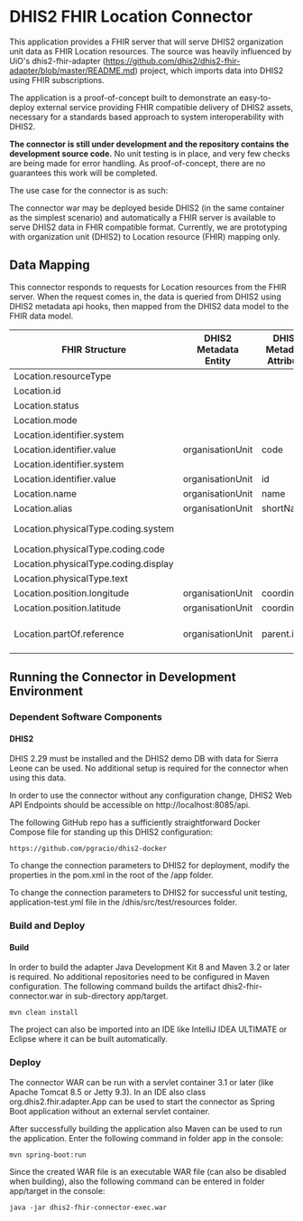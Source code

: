 # DHIS2 FHIR Location Connector
 
This application provides a FHIR server that will serve DHIS2 organization unit data as FHIR Location resources. The source was heavily influenced by UiO's dhis2-fhir-adapter (https://github.com/dhis2/dhis2-fhir-adapter/blob/master/README.md) project, which imports data into DHIS2 using FHIR subscriptions. 
 
The application is a proof-of-concept built to demonstrate an easy-to-deploy external service providing FHIR compatible delivery of DHIS2 assets, necessary for a standards based approach to system interoperability with DHIS2. 

__The connector is still under development and the repository contains the development source code.__  No unit testing is in place, and very few checks are being made for error handling. As proof-of-concept, there are no guarantees this work will be completed. 

The use case for the connector is as such: 

The connector war may be deployed beside DHIS2 (in the same container as the simplest scenario) and automatically a FHIR server is available to serve DHIS2 data in FHIR compatible format. Currently, we are prototyping with organization unit (DHIS2) to Location resource (FHIR) mapping only. 

## Data Mapping

This connector responds to requests for Location resources from the FHIR server. When the request comes in, the data is queried from DHIS2 using DHIS2 metadata api hooks, then mapped from the DHIS2 data model to the FHIR data model. 

|  FHIR Structure | DHIS2 Metadata Entity | DHIS2 Metadata Attribute | Derived? | Required  |
|  ------ | ------ | ------ | ------ | ------ |
|  Location.resourceType |  |  | Location | yes |
|  Location.id |  |  | derived unique id | yes |
|  Location.status |  |  | active | no |
|  Location.mode |  |  | instance | no |
|  Location.identifier.system |  |  | http://dhis2.org/code | no |
|  Location.identifier.value | organisationUnit | code |  | no |
|  Location.identifier.system |  |  | http://dhis2.org/id | no |
|  Location.identifier.value | organisationUnit | id |  | no |
|  Location.name | organisationUnit | name |  | no |
|  Location.alias | organisationUnit | shortName |  | no |
|  Location.physicalType.coding.system |  |  | http://hl7.org/fhir/location-physical-type | no |
|  Location.physicalType.coding.code |  |  | area:bu | no |
|  Location.physicalType.coding.display |  |  | Area:Building | no |
|  Location.physicalType.text |  |  | Administrative Area:Facility | no |
|  Location.position.longitude | organisationUnit | coordinates |  | yes |
|  Location.position.latitude | organisationUnit | coordinates |  | yes |
|  Location.partOf.reference | organisationUnit | parent.id | some derivation necessary: second to last element in path | no |

## Running the Connector in Development Environment
### Dependent Software Components
#### DHIS2

DHIS 2.29 must be installed and the DHIS2 demo DB with data for Sierra Leone can be used. No additional setup is required for the connector when using this data.

In order to use the connector without any configuration change, DHIS2 Web API Endpoints should be accessible on http://localhost:8085/api.

The following GitHub repo has a sufficiently straightforward Docker Compose file for standing up this DHIS2 configuration: 
```
https://github.com/pgracio/dhis2-docker
```

To change the connection parameters to DHIS2 for deployment, modify the properties in the pom.xml in the root of the /app folder. 

To change the connection parameters to DHIS2 for successful unit testing, application-test.yml file in the /dhis/src/test/resources folder. 


### Build and Deploy
#### Build

In order to build the adapter Java Development Kit 8 and Maven 3.2 or later is required. No additional repositories need to be configured in Maven configuration. The following command builds the artifact dhis2-fhir-connector.war in sub-directory app/target.

    mvn clean install

The project can also be imported into an IDE like IntelliJ IDEA ULTIMATE or Eclipse where it can be built automatically.

### Deploy

The connector WAR can be run with a servlet container 3.1 or later (like Apache Tomcat 8.5 or Jetty 9.3). In an IDE also class org.dhis2.fhir.adapter.App can be used to start the connector as Spring Boot application without an external servlet 
container.

After successfully building the application also Maven can be used to run the application. Enter the following command in folder app in the console:

    mvn spring-boot:run
    
Since the created WAR file is an executable WAR file (can also be disabled when building), also the following command can be entered in folder app/target in the console:

    java -jar dhis2-fhir-connector-exec.war 




